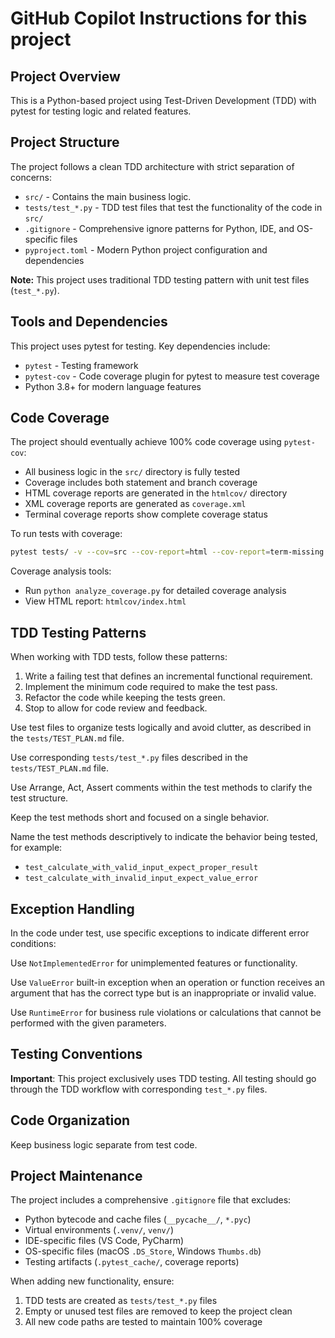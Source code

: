 # GitHub Copilot Instructions for this project

## Project Overview

This is a Python-based project using Test-Driven Development (TDD) with pytest for testing logic and related features.

## Project Structure

The project follows a clean TDD architecture with strict separation of concerns:
- `src/` - Contains the main business logic.
- `tests/test_*.py` - TDD test files that test the functionality of the code in `src/`
- `.gitignore` - Comprehensive ignore patterns for Python, IDE, and OS-specific files
- `pyproject.toml` - Modern Python project configuration and dependencies

**Note:** This project uses traditional TDD testing pattern with unit test files (`test_*.py`).

## Tools and Dependencies

This project uses pytest for testing. Key dependencies include:
- `pytest` - Testing framework
- `pytest-cov` - Code coverage plugin for pytest to measure test coverage
- Python 3.8+ for modern language features

## Code Coverage

The project should eventually achieve 100% code coverage using `pytest-cov`:
- All business logic in the `src/` directory is fully tested
- Coverage includes both statement and branch coverage
- HTML coverage reports are generated in the `htmlcov/` directory
- XML coverage reports are generated as `coverage.xml`
- Terminal coverage reports show complete coverage status

To run tests with coverage:
```bash
pytest tests/ -v --cov=src --cov-report=html --cov-report=term-missing
```

Coverage analysis tools:
- Run `python analyze_coverage.py` for detailed coverage analysis
- View HTML report: `htmlcov/index.html`

## TDD Testing Patterns

When working with TDD tests, follow these patterns:

1. Write a failing test that defines an incremental functional requirement.
2. Implement the minimum code required to make the test pass.
3. Refactor the code while keeping the tests green.
4. Stop to allow for code review and feedback.

Use test files to organize tests logically and avoid clutter, as described in the `tests/TEST_PLAN.md` file.

Use corresponding `tests/test_*.py` files described in the `tests/TEST_PLAN.md` file.

Use Arrange, Act, Assert comments within the test methods to clarify the test structure.

Keep the test methods short and focused on a single behavior.

Name the test methods descriptively to indicate the behavior being tested, for example:
- `test_calculate_with_valid_input_expect_proper_result`
- `test_calculate_with_invalid_input_expect_value_error`

## Exception Handling

In the code under test, use specific exceptions to indicate different error conditions:

Use `NotImplementedError` for unimplemented features or functionality.

Use `ValueError` built-in exception when an operation or function receives an argument that has the correct type but is an inappropriate or invalid value.

Use `RuntimeError` for business rule violations or calculations that cannot be performed with the given parameters.

## Testing Conventions

**Important**: This project exclusively uses TDD testing. All testing should go through the TDD workflow with corresponding `test_*.py` files.

## Code Organization

Keep business logic separate from test code.

## Project Maintenance

The project includes a comprehensive `.gitignore` file that excludes:
- Python bytecode and cache files (`__pycache__/`, `*.pyc`)
- Virtual environments (`.venv/`, `venv/`)
- IDE-specific files (VS Code, PyCharm)
- OS-specific files (macOS `.DS_Store`, Windows `Thumbs.db`)
- Testing artifacts (`.pytest_cache/`, coverage reports)

When adding new functionality, ensure:
1. TDD tests are created as `tests/test_*.py` files
2. Empty or unused test files are removed to keep the project clean
3. All new code paths are tested to maintain 100% coverage
